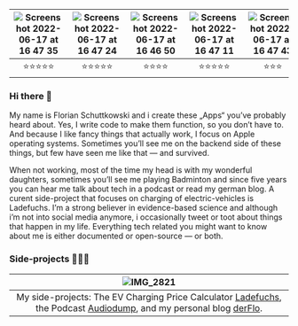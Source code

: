 
|![Screenshot 2022-06-17 at 16 47 35](https://user-images.githubusercontent.com/1244071/174321773-c7601dfb-d8f6-4afd-b58f-02f58142c569.png)|![Screenshot 2022-06-17 at 16 47 24](https://user-images.githubusercontent.com/1244071/174321825-0b8004b9-4ee2-49bd-a75d-c4be56e42d68.png)|![Screenshot 2022-06-17 at 16 46 50](https://user-images.githubusercontent.com/1244071/174321921-6572ef87-fc1b-4618-adb6-42388dc918a1.png)|![Screenshot 2022-06-17 at 16 47 11](https://user-images.githubusercontent.com/1244071/174322003-3e78901f-8ac5-4375-99af-06ec8152f1a4.png)|![Screenshot 2022-06-17 at 16 47 43](https://user-images.githubusercontent.com/1244071/174322037-1b5e1957-622a-4dff-8af3-a28b9dd4f1b0.png)|![Screenshot 2022-06-17 at 16 47 17](https://user-images.githubusercontent.com/1244071/174322071-8ce54bbf-b7b1-4c23-9db4-8384147c7bc7.png)|![Screenshot 2022-06-17 at 16 47 03](https://user-images.githubusercontent.com/1244071/174322530-1733eaf2-ef02-415e-9173-67035aa3ce10.png)|![Screenshot 2022-06-17 at 16 52 16](https://user-images.githubusercontent.com/1244071/174322847-4cbe4716-e87f-4698-9b2d-8c68d0c38bfe.png)|![Screenshot 2022-06-17 at 16 53 12](https://user-images.githubusercontent.com/1244071/174322889-9edd5548-6319-40b5-b1dd-83d5ed424010.png)|![Screenshot 2022-06-17 at 16 53 22](https://user-images.githubusercontent.com/1244071/174322904-32e55db2-efaf-4c6b-9bad-1a0a32030534.png)|![Screenshot 2022-06-17 at 16 54 35](https://user-images.githubusercontent.com/1244071/174323063-d9d5e151-d9fb-4db4-af77-94095993400f.png)|
|:-:|:-:|:-:|:-:|:-:|:-:|:-:|:-:|:-:|:-:|:-:|
|⭐️⭐️⭐️⭐️⭐️|⭐️⭐️⭐️⭐️⭐️|⭐️⭐️⭐️⭐️|⭐️⭐️⭐️⭐️⭐️|⭐️⭐️⭐️|⭐️⭐️⭐️|⭐️⭐️|⭐️⭐️⭐️⭐️|⭐️⭐️⭐️|⭐️⭐️⭐️⭐️|⭐️⭐️⭐️|
### Hi there 👋

My name is Florian Schuttkowski and i create these „Apps“ you’ve probably heard about. Yes, I write code to make them function, so you don’t have to. And because I like fancy things that actually work, I focus on Apple operating systems. Sometimes you’ll see me on the backend side of these things, but few have seen me like that — and survived.

When not working, most of the time my head is with my wonderful daughters, sometimes you’ll see me playing Badminton and since five years you can hear me talk about tech in a podcast or read my german blog. A curent side-project that focuses on charging of electric-vehicles is Ladefuchs. I’m a strong believer in evidence-based science and although i’m not into social media anymore, i occasionally tweet or toot about things that happen in my life. Everything tech related you might want to know about me is either documented or open-source — or both. 

### Side-projects 👨🏻‍💻

|![IMG_2821](https://user-images.githubusercontent.com/1244071/174324745-3bce0f6d-75cd-4425-9d20-e98acf9098ce.png)|
|:-:|
|My side-projects: The EV Charging Price Calculator [Ladefuchs](https://ladefuchs.app), the Podcast [Audiodump](https://audiodump.de), and my personal blog [derFlo](https://derflo.io).|


<!--
![https://github.com/Team-Ladefuchs](https://user-images.githubusercontent.com/1244071/174316152-eba42b53-63ad-41f9-8acc-2a8fb4b03e0d.png)
**flowinho/flowinho** is a ✨ _special_ ✨ repository because its `README.md` (this file) appears on your GitHub profile.

Here are some ideas to get you started:

- 🔭 I’m currently working on ...
- 🌱 I’m currently learning ...
- 👯 I’m looking to collaborate on ...
- 🤔 I’m looking for help with ...
- 💬 Ask me about ...
- 📫 How to reach me: ...
- 😄 Pronouns: ...
- ⚡ Fun fact: ...
|![Flowinho's GitHub stats](https://github-readme-stats.vercel.app/api?username=flowinho&count_private=true&show_icons=true)|![Top Langs](https://github-readme-stats.vercel.app/api/top-langs/?username=flowinho)|
|:-:|:-:|
-->




